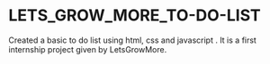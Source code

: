 # LETS_GROW_MORE_TO-DO-LIST
Created a basic to do list using html, css and javascript . It is a first internship project given by LetsGrowMore.

